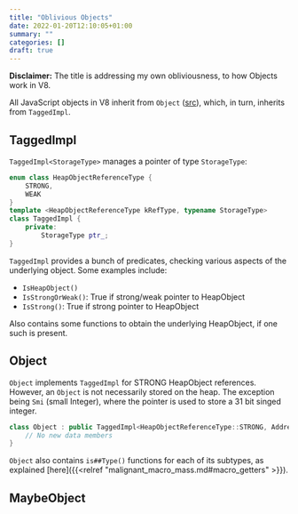 ```yaml
---
title: "Oblivious Objects"
date: 2022-01-20T12:10:05+01:00
summary: ""
categories: []
draft: true
---
```


**Disclaimer:** The title is addressing my own obliviousness, to how Objects work in V8.

All JavaScript objects in V8 inherit from `Object` ([src](https://chromium.googlesource.com/v8/v8/+/refs/heads/main/src/objects/objects.h)), which, in turn, inherits from `TaggedImpl`.

## TaggedImpl

`TaggedImpl<StorageType>` manages a pointer of type `StorageType`:

```cpp
enum class HeapObjectReferenceType {
    STRONG,
    WEAK
}
template <HeapObjectReferenceType kRefType, typename StorageType>
class TaggedImpl {
    private:
        StorageType ptr_;
}
```

`TaggedImpl` provides a bunch of predicates, checking various aspects of the underlying object. Some examples include:

+ `IsHeapObject()`
+ `IsStrongOrWeak()`: True if strong/weak pointer to HeapObject
+ `IsStrong()`: True if strong pointer to HeapObject

Also contains some functions to obtain the underlying HeapObject, if one such is present.

## Object

`Object` implements `TaggedImpl` for STRONG HeapObject references. However, an `Object` is not necessarily stored on the heap. The exception being `Smi` (small Integer), where the pointer is used to store a 31 bit singed integer.

```cpp
class Object : public TaggedImpl<HeapObjectReferenceType::STRONG, Address> {
    // No new data members
}
```

`Object` also contains `is##Type()` functions for each of its subtypes, as explained [here]({{<relref "malignant_macro_mass.md#macro_getters" >}}).

## MaybeObject

